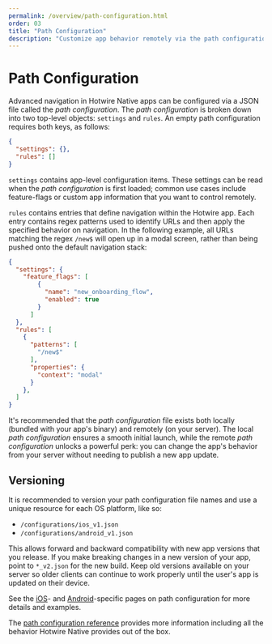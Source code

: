 ```yaml
---
permalink: /overview/path-configuration.html
order: 03
title: "Path Configuration"
description: "Customize app behavior remotely via the path configuration."
---
```


# Path Configuration

Advanced navigation in Hotwire Native apps can be configured via a JSON file called the *path configuration*. The *path configuration* is broken down into two top-level objects: `settings` and `rules`. An empty path configuration requires both keys, as follows:

```json
{
  "settings": {},
  "rules": []
}
```

`settings` contains app-level configuration items. These settings can be read when the *path configuration* is first loaded; common use cases include feature-flags or custom app information that you want to control remotely.

`rules` contains entries that define navigation within the Hotwire app. Each entry contains regex patterns used to identify URLs and then apply the specified behavior on navigation. In the following example, all URLs matching the regex `/new$` will open up in a modal screen, rather than being pushed onto the default navigation stack:

```json
{
  "settings": {
    "feature_flags": [
        {
          "name": "new_onboarding_flow",
          "enabled": true
        }
      ]
  },
  "rules": [
    {
      "patterns": [
        "/new$"
      ],
      "properties": {
        "context": "modal"
      }
    },
  ]
}
```

It's recommended that the *path configuration* file exists both locally (bundled with your app's binary) and remotely (on your server). The local *path configuration* ensures a smooth initial launch, while the remote *path configuration* unlocks a powerful perk: you can change the app's behavior from your server without needing to publish a new app update.

## Versioning

It is recommended to version your path configuration file names and use a unique resource for each OS platform, like so:

* `/configurations/ios_v1.json`
* `/configurations/android_v1.json`

This allows forward and backward compatibility with new app versions that you release. If you make breaking changes in a new version of your app, point to `*_v2.json` for the new build. Keep old versions available on your server so older clients can continue to work properly until the user's app is updated on their device.

See the [iOS](/ios/path-configuration)- and [Android](/android/path-configuration)-specific pages on path configuration for more details and examples.

The [path configuration reference](/reference/path-configuration) provides more information including all the behavior Hotwire Native provides out of the box.

